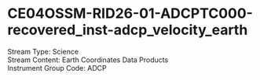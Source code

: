 # CE04OSSM-RID26-01-ADCPTC000-recovered_inst-adcp_velocity_earth

Stream Type: Science<br>
Stream Content: Earth Coordinates Data Products<br>
Instrument Group Code: ADCP<br>
